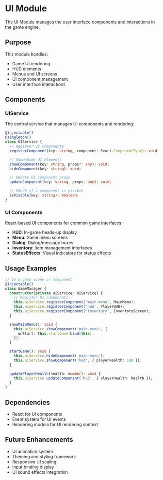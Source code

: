 # UI Module

The UI Module manages the user interface components and interactions in the game engine.

## Purpose

This module handles:

- Game UI rendering
- HUD elements
- Menus and UI screens
- UI component management
- User interface interactions

## Components

### UIService

The central service that manages UI components and rendering:

```typescript
@injectable()
@singleton()
class UIService {
  // Register UI components
  registerComponent(key: string, component: React.ComponentType): void;

  // Show/hide UI elements
  showComponent(key: string, props?: any): void;
  hideComponent(key: string): void;

  // Update UI component props
  updateComponent(key: string, props: any): void;

  // Check if a component is visible
  isVisible(key: string): boolean;
}
```

### UI Components

React-based UI components for common game interfaces:

- **HUD**: In-game heads-up display
- **Menu**: Game menu screens
- **Dialog**: Dialog/message boxes
- **Inventory**: Item management interfaces
- **StatusEffects**: Visual indicators for status effects

## Usage Examples

```typescript
// In a game scene or component
@injectable()
class GameManager {
  constructor(private uiService: UIService) {
    // Register UI components
    this.uiService.registerComponent('main-menu', MainMenu);
    this.uiService.registerComponent('hud', PlayerHUD);
    this.uiService.registerComponent('inventory', InventoryScreen);
  }

  showMainMenu(): void {
    this.uiService.showComponent('main-menu', {
      onStart: this.startGame.bind(this),
    });
  }

  startGame(): void {
    this.uiService.hideComponent('main-menu');
    this.uiService.showComponent('hud', { playerHealth: 100 });
  }

  updatePlayerHealth(health: number): void {
    this.uiService.updateComponent('hud', { playerHealth: health });
  }
}
```

## Dependencies

- React for UI components
- Event system for UI events
- Rendering module for UI rendering context

## Future Enhancements

- UI animation system
- Theming and styling framework
- Responsive UI scaling
- Input binding display
- UI sound effects integration
